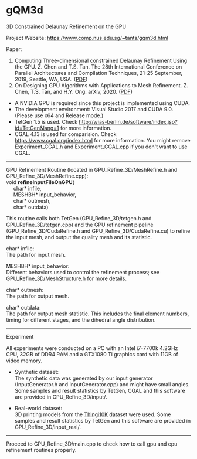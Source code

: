 # gQM3d
3D Constrained Delaunay Refinement on the GPU

Project Website: https://www.comp.nus.edu.sg/~tants/gqm3d.html

Paper:  
1. Computing Three-dimensional constrained Delaunay Refinement Using the GPU. Z. Chen and T.S. Tan. The 28th International Conference on Parallel Architectures and Compilation Techniques, 21-25 September, 2019, Seattle, WA, USA. (<a href="https://www.comp.nus.edu.sg/~tants/gqm3d_files/gqm3d.pdf">PDF</a>)
2. On Designing GPU Algorithms with Applications to Mesh Refinement. Z. Chen, T.S. Tan, and H.Y. Ong. arXiv, 2020. (<a href="https://arxiv.org/abs/2007.00324">PDF</a>)

* A NVIDIA GPU is required since this project is implemented using CUDA.
* The development environment: Visual Studio 2017 and CUDA 9.0. (Please use x64 and Release mode.)
* TetGen 1.5 is used. Check http://wias-berlin.de/software/index.jsp?id=TetGen&lang=1 for more information.
* CGAL 4.13 is used for comparision. Check https://www.cgal.org/index.html for more information. You might remove Experiment_CGAL.h and Experiment_CGAL.cpp if you don't want to use CGAL.

--------------------------------------------------------------
GPU Refinement Routine (located in GPU_Refine_3D/MeshRefine.h and GPU_Refine_3D/MeshRefine.cpp):  
void <b>refineInputFileOnGPU</b>(  
&nbsp;&nbsp;&nbsp;&nbsp; char* infile,  
&nbsp;&nbsp;&nbsp;&nbsp; MESHBH* input_behavior,  
&nbsp;&nbsp;&nbsp;&nbsp; char* outmesh,  
&nbsp;&nbsp;&nbsp;&nbsp; char* outdata)

This routine calls both TetGen (GPU_Refine_3D/tetgen.h and GPU_Refine_3D/tetgen.cpp) and the GPU refinement pipeline (GPU_Refine_3D/CudaRefine.h and GPU_Refine_3D/CudaRefine.cu) to refine the input mesh, and output the quality mesh and its statistic.

char* infile:  
The path for input mesh.

MESHBH* input_behavior:  
Different behaviors used to control the refinement process; see GPU_Refine_3D/MeshStructure.h for more details.
	
char* outmesh:  
The path for output mesh.

char* outdata:  
The path for output mesh statistic. This includes the final element numbers, timing for different stages, and the dihedral angle distribution.

--------------------------------------------------------------
Experiment

All experiments were conducted on a PC with an Intel i7-7700k 4.2GHz CPU, 32GB of DDR4 RAM and a GTX1080 Ti graphics card with 11GB of video memory.

* Synthetic dataset:  
The synthetic data was generated by our input generator (InputGenerator.h and InputGenerator.cpp) and might have small angles. Some samples and result statistics by TetGen, CGAL and this software are provided in GPU_Refine_3D/input/.

* Real-world dataset:  
3D printing models from the <a href="https://ten-thousand-models.appspot.com/">Thingi10K</a> dataset were used. Some samples and result statistics by TetGen and this software are provided in GPU_Refine_3D/input_real/.
--------------------------------------------------------------

Proceed to GPU_Refine_3D/main.cpp to check how to call gpu and cpu refinement routines properly.